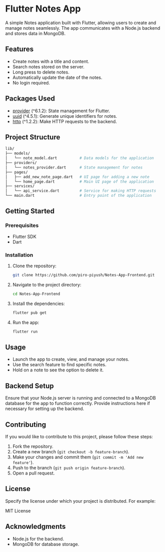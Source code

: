 # Flutter Notes App

A simple Notes application built with Flutter, allowing users to create and manage notes seamlessly. The app communicates with a Node.js backend and stores data in MongoDB.

## Features

- Create notes with a title and content.
- Search notes stored on the server.
- Long press to delete notes.
- Automatically update the date of the notes.
- No login required.

## Packages Used

- [provider](https://pub.dev/packages/provider) (^6.1.2): State management for Flutter.
- [uuid](https://pub.dev/packages/uuid) (^4.5.1): Generate unique identifiers for notes.
- [http](https://pub.dev/packages/http) (^1.2.2): Make HTTP requests to the backend.

## Project Structure

```bash
lib/ 
├── models/ 
│   └── note_model.dart          # Data models for the application 
├── providers/
│   └── notes_provider.dart      # State management for notes 
├── pages/
│   ├── add_new_note_page.dart   # UI page for adding a new note 
│   └── home_page.dart           # Main UI page of the application 
├── services/
│   └── api_service.dart         # Service for making HTTP requests 
└── main.dart                    # Entry point of the application 
```

## Getting Started

### Prerequisites

- Flutter SDK
- Dart

### Installation

1. Clone the repository:
   ```bash
   git clone https://github.com/piro-piyush/Notes-App-Frontend.git
   ```
   
2. Navigate to the project directory:
   ```bash
   cd Notes-App-Frontend
   ```

3. Install the dependencies:
   ```bash
   flutter pub get
   ```

4. Run the app:
   ```bash
   flutter run
   ```

## Usage

- Launch the app to create, view, and manage your notes.
- Use the search feature to find specific notes.
- Hold on a note to see the option to delete it.

## Backend Setup

Ensure that your Node.js server is running and connected to a MongoDB database for the app to function correctly. Provide instructions here if necessary for setting up the backend.

## Contributing

If you would like to contribute to this project, please follow these steps:

1. Fork the repository.
2. Create a new branch (`git checkout -b feature-branch`).
3. Make your changes and commit them (`git commit -m 'Add new feature'`).
4. Push to the branch (`git push origin feature-branch`).
5. Open a pull request.

## License

Specify the license under which your project is distributed. For example:

MIT License

## Acknowledgments

- Node.js for the backend.
- MongoDB for database storage.
